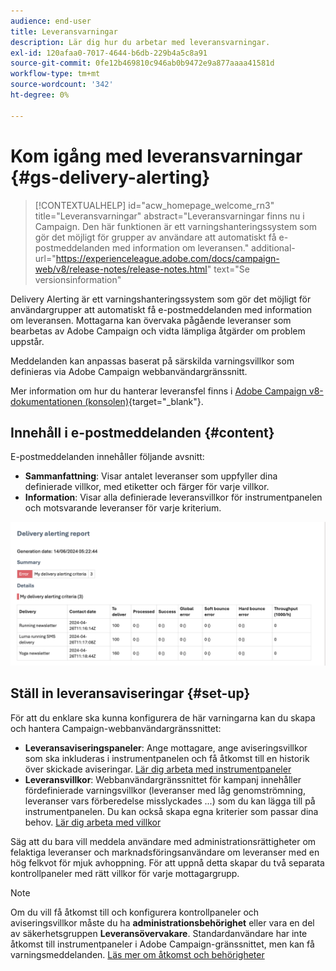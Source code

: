 ```yaml
---
audience: end-user
title: Leveransvarningar
description: Lär dig hur du arbetar med leveransvarningar.
exl-id: 120afaa0-7017-4644-b6db-229b4a5c8a91
source-git-commit: 0fe12b469810c946ab0b9472e9a877aaaa41581d
workflow-type: tm+mt
source-wordcount: '342'
ht-degree: 0%

---
```


# Kom igång med leveransvarningar {#gs-delivery-alerting}


>[!CONTEXTUALHELP]
>id="acw_homepage_welcome_rn3"
>title="Leveransvarningar"
>abstract="Leveransvarningar finns nu i Campaign. Den här funktionen är ett varningshanteringssystem som gör det möjligt för grupper av användare att automatiskt få e-postmeddelanden med information om leveransen."
>additional-url="https://experienceleague.adobe.com/docs/campaign-web/v8/release-notes/release-notes.html" text="Se versionsinformation"

Delivery Alerting är ett varningshanteringssystem som gör det möjligt för användargrupper att automatiskt få e-postmeddelanden med information om leveransen. Mottagarna kan övervaka pågående leveranser som bearbetas av Adobe Campaign och vidta lämpliga åtgärder om problem uppstår.

Meddelanden kan anpassas baserat på särskilda varningsvillkor som definieras via Adobe Campaign webbanvändargränssnitt.

Mer information om hur du hanterar leveransfel finns i [Adobe Campaign v8-dokumentationen (konsolen)](https://experienceleague.adobe.com/en/docs/campaign/campaign-v8/send/failures/delivery-failures#send){target="_blank"}.

## Innehåll i e-postmeddelanden {#content}

E-postmeddelanden innehåller följande avsnitt:

* **Sammanfattning**: Visar antalet leveranser som uppfyller dina definierade villkor, med etiketter och färger för varje villkor.
* **Information**: Visar alla definierade leveransvillkor för instrumentpanelen och motsvarande leveranser för varje kriterium.

![](assets/alerting-email.png)

## Ställ in leveransaviseringar {#set-up}

För att du enklare ska kunna konfigurera de här varningarna kan du skapa och hantera Campaign-webbanvändargränssnittet:

* **Leveransaviseringspaneler**: Ange mottagare, ange aviseringsvillkor som ska inkluderas i instrumentpanelen och få åtkomst till en historik över skickade aviseringar. [Lär dig arbeta med instrumentpaneler](../msg/delivery-alerting-dashboards.md)
* **Leveransvillkor**: Webbanvändargränssnittet för kampanj innehåller fördefinierade varningsvillkor (leveranser med låg genomströmning, leveranser vars förberedelse misslyckades ...) som du kan lägga till på instrumentpanelen. Du kan också skapa egna kriterier som passar dina behov. [Lär dig arbeta med villkor](../msg/delivery-alerting-criteria.md)

Säg att du bara vill meddela användare med administrationsrättigheter om felaktiga leveranser och marknadsföringsanvändare om leveranser med en hög felkvot för mjuk avhoppning. För att uppnå detta skapar du två separata kontrollpaneler med rätt villkor för varje mottagargrupp.

>[!NOTE]
>
>Om du vill få åtkomst till och konfigurera kontrollpaneler och aviseringsvillkor måste du ha **administrationsbehörighet** eller vara en del av säkerhetsgruppen **Leveransövervakare**. Standardanvändare har inte åtkomst till instrumentpaneler i Adobe Campaign-gränssnittet, men kan få varningsmeddelanden. [Läs mer om åtkomst och behörigheter](../get-started/permissions.md)

